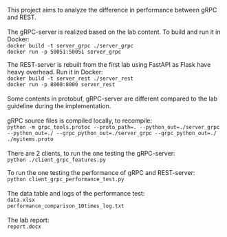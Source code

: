 This project aims to analyze the difference in performance between gRPC and REST.
\
\
The gRPC-server is realized based on the lab content. To build and run it in Docker:\
```docker build -t server_grpc ./server_grpc```\
```docker run -p 50051:50051 server_grpc```

The REST-server is rebuilt from the first lab using FastAPI as Flask have heavy overhead. Run it in Docker:\
```docker build -t server_rest ./server_rest```\
```docker run -p 8000:8000 server_rest```
\
\
Some contents in protobuf, gRPC-server are different compared to the lab guideline during the implementation.
\
\
gRPC source files is compiled locally, to recompile:\
```python -m grpc_tools.protoc --proto_path=. --python_out=./server_grpc --python_out=./ --grpc_python_out=./server_grpc --grpc_python_out=./  ./myitems.proto```
\
\
There are 2 clients, to run the one testing the gRPC-server:\
```python ./client_grpc_features.py```

To run the one testing the performance of gRPC and REST-server:\
```python client_grpc_performance_test.py```
\
\
The data table and logs of the performance test:\
```data.xlsx```\
```performance_comparison_10times_log.txt```\
\
The lab report:\
```report.docx```
